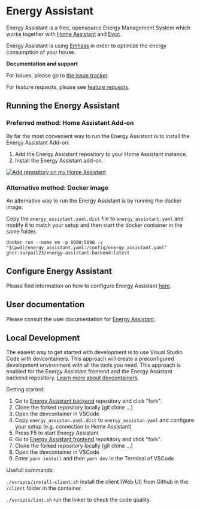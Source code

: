 # Energy Assistant

Energy Assistant is a free, opensource Energy Management System which works together with [Home Assistant](https://www.home-assistant.io/) and [Evcc](https://evcc.io/).

Energy Assistant is using [Emhass](https://emhass.readthedocs.io/en/latest/) in order to optimize the energy consumption of your house.

**Documentation and support**

For issues, please go to [the issue tracker](https://github.com/pail23/energy-assistant-backend/issues).

For feature requests, please see [feature requests](https://github.com/pail23/energy-assistant-backend/discussions/categories/feature-requests-and-ideas).

## Running the Energy Assistant

### Preferred method: Home Assistant Add-on

By far the most convenient way to run the Energy Assistant is to install the Energy Assistant Add-on:

1. Add the Energy Assistant repository to your Home Assistant instance.
2. Install the Energy Assistant add-on.

[![Add repository on my Home Assistant][repository-badge]][repository-url]

### Alternative method: Docker image

An alternative way to run the Energy Assistant is by running the docker image:

Copy the `energy_assistant.yaml.dist` file to `energy_assistant.yaml` and modify it to match your setup and then start the docker container in the same folder.

```
docker run --name em -p 8080:5000 -v "$(pwd)/energy_assistant.yaml:/config/energy_assistant.yaml" ghcr.io/pail23/energy-assistant-backend:latest
```

## Configure Energy Assistant

Please find information on how to configure Energy Assistant [here](https://pail23.github.io/energy-assistant-backend/config_file.html).

## User documentation

Please consult the user documentation for [Energy Assistant](https://pail23.github.io/energy-assistant-backend/).

[repository-badge]: https://my.home-assistant.io/badges/supervisor_add_addon_repository.svg
[repository-url]: https://my.home-assistant.io/redirect/supervisor_add_addon_repository/?repository_url=https%3A%2F%2Fgithub.com%2Fpail23%2Fenergy-assistant-addon

## Local Development

The easiest way to get started with development is to use Visual Studio Code with devcontainers. This approach will create a preconfigured development environment with all the tools you need. This approach is enabled for the Energy Assistant frontend and the Energy Assistant backend repository. [Learn more about devcontainers](https://code.visualstudio.com/docs/devcontainers/containers).

Getting started:

1. Go to [Energy Assistant backend](https://github.com/pail23/energy-assistant-backend) repository and click "fork".
2. Clone the forked repository locally (git clone ...)
3. Open the devcontainer in VSCode
4. Copy `energy_assistan.yaml.dist` to `energy_assistan.yaml` and configure your setup (e.g. connection to Home Assistant)
5. Press F5 to start Energy Assistant
6. Go to [Energy Assistant frontend](https://github.com/pail23/energy-assistant-frontend) repository and click "fork".
7. Clone the forked repository locally (git clone ...)
8. Open the devcontainer in VSCode
9. Enter `yarn install` and then `yarn dev` in the Terminal of VSCode

Usefull commands:

`./scripts/install-client.sh` Install the client (Web UI) from Github in the `/client` folder in the container.

`./scripts/lint.sh` run the linker to check the code quality.

